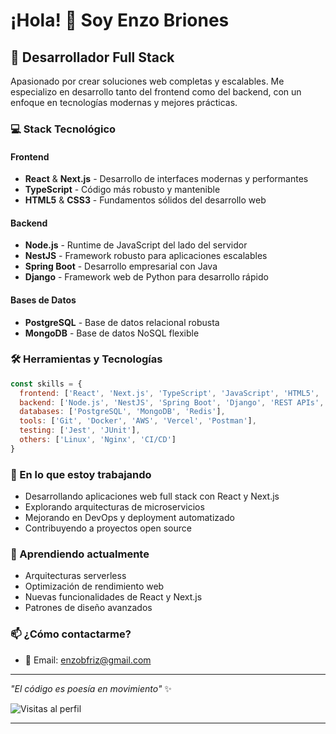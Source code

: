 # ¡Hola! 👋 Soy Enzo Briones

## 🚀 Desarrollador Full Stack

Apasionado por crear soluciones web completas y escalables. Me especializo en desarrollo tanto del frontend como del backend, con un enfoque en tecnologías modernas y mejores prácticas.

### 💻 Stack Tecnológico

#### Frontend
- **React** & **Next.js** - Desarrollo de interfaces modernas y performantes
- **TypeScript** - Código más robusto y mantenible
- **HTML5** & **CSS3** - Fundamentos sólidos del desarrollo web

#### Backend
- **Node.js** - Runtime de JavaScript del lado del servidor
- **NestJS** - Framework robusto para aplicaciones escalables
- **Spring Boot** - Desarrollo empresarial con Java
- **Django** - Framework web de Python para desarrollo rápido

#### Bases de Datos
- **PostgreSQL** - Base de datos relacional robusta
- **MongoDB** - Base de datos NoSQL flexible

### 🛠️ Herramientas y Tecnologías

```javascript
const skills = {
  frontend: ['React', 'Next.js', 'TypeScript', 'JavaScript', 'HTML5', 'CSS3'],
  backend: ['Node.js', 'NestJS', 'Spring Boot', 'Django', 'REST APIs', 'GraphQL'],
  databases: ['PostgreSQL', 'MongoDB', 'Redis'],
  tools: ['Git', 'Docker', 'AWS', 'Vercel', 'Postman'],
  testing: ['Jest', 'JUnit'],
  others: ['Linux', 'Nginx', 'CI/CD']
}
```

### 🔭 En lo que estoy trabajando

- Desarrollando aplicaciones web full stack con React y Next.js
- Explorando arquitecturas de microservicios
- Mejorando en DevOps y deployment automatizado
- Contribuyendo a proyectos open source

### 🌱 Aprendiendo actualmente

- Arquitecturas serverless
- Optimización de rendimiento web
- Nuevas funcionalidades de React y Next.js
- Patrones de diseño avanzados

### 📫 ¿Cómo contactarme?
- 📧 Email: enzobfriz@gmail.com

---

*"El código es poesía en movimiento"* ✨

![Visitas al perfil](https://komarev.com/ghpvc/?username=tu-usuario&color=blueviolet&style=flat-square)

---
